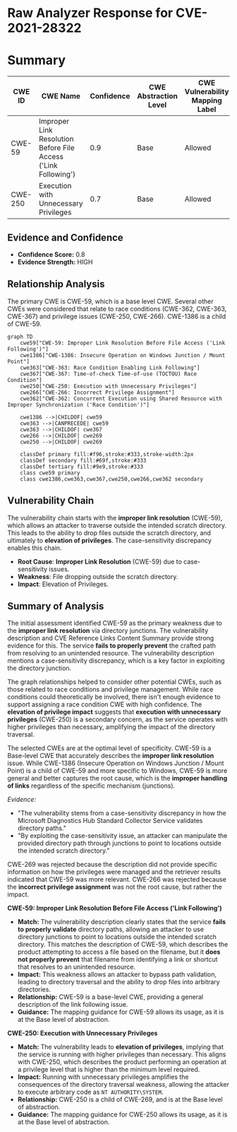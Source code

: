 # Raw Analyzer Response for CVE-2021-28322

# Summary
| CWE ID | CWE Name | Confidence | CWE Abstraction Level | CWE Vulnerability Mapping Label | CWE-Vulnerability Mapping Notes |
|---|---|---|---|---|---|
| CWE-59 | Improper Link Resolution Before File Access ('Link Following') | 0.9 | Base | Allowed | Primary CWE |
| CWE-250 | Execution with Unnecessary Privileges | 0.7 | Base | Allowed | Secondary Candidate |

## Evidence and Confidence

*   **Confidence Score:** 0.8
*   **Evidence Strength:** HIGH

## Relationship Analysis
The primary CWE is CWE-59, which is a base level CWE. Several other CWEs were considered that relate to race conditions (CWE-362, CWE-363, CWE-367) and privilege issues (CWE-250, CWE-266). CWE-1386 is a child of CWE-59.

```mermaid
graph TD
    cwe59["CWE-59: Improper Link Resolution Before File Access ('Link Following')"]
    cwe1386["CWE-1386: Insecure Operation on Windows Junction / Mount Point"]
    cwe363["CWE-363: Race Condition Enabling Link Following"]
    cwe367["CWE-367: Time-of-check Time-of-use (TOCTOU) Race Condition"]
    cwe250["CWE-250: Execution with Unnecessary Privileges"]
    cwe266["CWE-266: Incorrect Privilege Assignment"]
    cwe362["CWE-362: Concurrent Execution using Shared Resource with Improper Synchronization ('Race Condition')"]
    
    cwe1386 -->|CHILDOF| cwe59
    cwe363 -->|CANPRECEDE| cwe59
    cwe363 -->|CHILDOF| cwe367
    cwe266 -->|CHILDOF| cwe269
    cwe250 -->|CHILDOF| cwe269

    classDef primary fill:#f96,stroke:#333,stroke-width:2px
    classDef secondary fill:#69f,stroke:#333
    classDef tertiary fill:#9e9,stroke:#333
    class cwe59 primary
    class cwe1386,cwe363,cwe367,cwe250,cwe266,cwe362 secondary
```

## Vulnerability Chain
The vulnerability chain starts with the **improper link resolution** (CWE-59), which allows an attacker to traverse outside the intended scratch directory. This leads to the ability to drop files outside the scratch directory, and ultimately to **elevation of privileges**. The case-sensitivity discrepancy enables this chain.
  - **Root Cause**: **Improper Link Resolution** (CWE-59) due to case-sensitivity issues.
  - **Weakness**: File dropping outside the scratch directory.
  - **Impact**: Elevation of Privileges.

## Summary of Analysis
The initial assessment identified CWE-59 as the primary weakness due to the **improper link resolution** via directory junctions. The vulnerability description and CVE Reference Links Content Summary provide strong evidence for this. The service **fails to properly prevent** the crafted path from resolving to an unintended resource. The vulnerability description mentions a case-sensitivity discrepancy, which is a key factor in exploiting the directory junction.

The graph relationships helped to consider other potential CWEs, such as those related to race conditions and privilege management. While race conditions could theoretically be involved, there isn't enough evidence to support assigning a race condition CWE with high confidence. The **elevation of privilege impact** suggests that **execution with unnecessary privileges** (CWE-250) is a secondary concern, as the service operates with higher privileges than necessary, amplifying the impact of the directory traversal.

The selected CWEs are at the optimal level of specificity. CWE-59 is a Base-level CWE that accurately describes the **improper link resolution** issue. While CWE-1386 (Insecure Operation on Windows Junction / Mount Point) is a child of CWE-59 and more specific to Windows, CWE-59 is more general and better captures the root cause, which is the **improper handling of links** regardless of the specific mechanism (junctions).

*Evidence:*
- "The vulnerability stems from a case-sensitivity discrepancy in how the Microsoft Diagnostics Hub Standard Collector Service validates directory paths."
- "By exploiting the case-sensitivity issue, an attacker can manipulate the provided directory path through junctions to point to locations outside the intended scratch directory."

CWE-269 was rejected because the description did not provide specific information on how the privileges were managed and the retriever results indicated that CWE-59 was more relevant. CWE-266 was rejected because the **incorrect privilege assignment** was not the root cause, but rather the impact.

**CWE-59: Improper Link Resolution Before File Access ('Link Following')**
- **Match:** The vulnerability description clearly states that the service **fails to properly validate** directory paths, allowing an attacker to use directory junctions to point to locations outside the intended scratch directory. This matches the description of CWE-59, which describes the product attempting to access a file based on the filename, but it **does not properly prevent** that filename from identifying a link or shortcut that resolves to an unintended resource.
- **Impact:** This weakness allows an attacker to bypass path validation, leading to directory traversal and the ability to drop files into arbitrary directories.
- **Relationship:** CWE-59 is a base-level CWE, providing a general description of the link following issue.
- **Guidance:** The mapping guidance for CWE-59 allows its usage, as it is at the Base level of abstraction.

**CWE-250: Execution with Unnecessary Privileges**
- **Match:** The vulnerability leads to **elevation of privileges**, implying that the service is running with higher privileges than necessary. This aligns with CWE-250, which describes the product performing an operation at a privilege level that is higher than the minimum level required.
- **Impact:** Running with unnecessary privileges amplifies the consequences of the directory traversal weakness, allowing the attacker to execute arbitrary code as `NT AUTHORITY\SYSTEM`.
- **Relationship:** CWE-250 is a child of CWE-269, and is at the Base level of abstraction.
- **Guidance:** The mapping guidance for CWE-250 allows its usage, as it is at the Base level of abstraction.